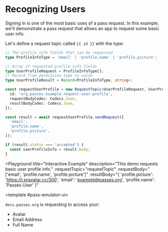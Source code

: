 # Recognizing Users

Signing in is one of the most basic uses of a pass request. In this example, we'll demonstrate a pass request that allows an app to request some basic user info.

Let's define a request topic called `{{ id }}` with the type:

```typescript
// The profile info fields that can be requested
type ProfileInfoType = 'email' | 'profile.name' | 'profile.picture';

// Array of requested profile info fields
type UserProfileRequest = ProfileInfoType[];
// Record from permission type to value
type UserProfileResult = Record<ProfileInfoType, string>;

const requestUserProfile = new RequestTopic<UserProfileRequest, UserProfileResult>({
  id: 'org.passes.example.request-user-profile',
  requestBodyCodec: Codecs.Json,
  resultBodyCodec: Codecs.Json,
});

const result = await requestUserProfile.sendRequest([
  'email',
  'profile.name',
  'profile.picture',
]);

if (result.status === 'accepted') {
  const userProfileInfo = result.body;
}
``` 

<script setup lang="ts">
import Button from './.playground/Button.vue'
import Playground from './.playground/Playground.vue'
import { RequestTopic } from '../../packages/reqs'
import * as Codecs from '../../packages/reqs/src/codecs'

type ProfileInfoType = 'email' | 'profile.name' | 'profile.picture';
type UserProfileRequest = ProfileInfoType[];
type UserProfileResult = Record<ProfileInfoType, string>;

const id = 'org.passes.example.request-user-profile';
const requestTopic = new RequestTopic<UserProfileRequest, UserProfileResult>({
  id,
  requestBodyCodec: Codecs.Json,
  resultBodyCodec: Codecs.Json,
});
</script>

<Playground
  title="Interactive Example"
  description="This demo requests basic user profile info."
  :requestTopic="requestTopic"
  :requestBody="['email', 'profile.name', 'profile.picture']"
  :resultBody="{ 'profile.picture': 'https://i.pravatar.cc/300', 'email': 'example@passes.org', 'profile.name': 'Passes User' }"
>
  <template #pass-emulator-ui>
    <div :class="$style.content">
      <div><code>docs.passes.org</code> is requesting to access your:</div>
      <ul>
        <li>Avatar</li>
        <li>Email Address</li>
        <li>Full Name</li>
      </ul>
    </div>
  </template>
</Playground>


<style module>
.content {
  flex: 1;
  padding: 0.5rem;
}
</style>
